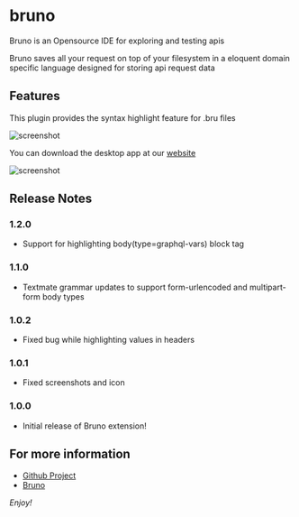 # bruno

Bruno is an Opensource IDE for exploring and testing apis

Bruno saves all your request on top of your filesystem in a eloquent domain specific language designed for storing api request data

## Features
This plugin provides the syntax highlight feature for .bru files

![screenshot](https://raw.githubusercontent.com/usebruno/bruno-ide-extensions/main/packages/vscode/images/syntax-highlighting.png)

You can download the desktop app at our [website](https://www.usebruno.com)


![screenshot](https://raw.githubusercontent.com/usebruno/bruno-ide-extensions/main/packages/vscode/images/screenshot.png)

## Release Notes

### 1.2.0
* Support for highlighting body(type=graphql-vars) block tag

### 1.1.0
* Textmate grammar updates to support form-urlencoded and multipart-form body types

### 1.0.2
* Fixed bug while highlighting values in headers


### 1.0.1
* Fixed screenshots and icon


### 1.0.0
* Initial release of Bruno extension!

## For more information

* [Github Project](https://github.com/usebruno/bruno)
* [Bruno](https://usebruno.com/)

*Enjoy!*
